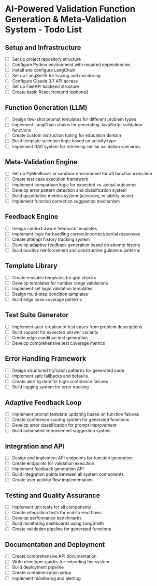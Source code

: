 # AI-Powered Validation Function Generation & Meta-Validation System - Todo List

## Setup and Infrastructure
- [ ] Set up project repository structure
- [ ] Configure Python environment with required dependencies
- [ ] Install and configure LangChain
- [ ] Set up LangSmith for tracing and monitoring
- [ ] Configure Claude 3.7 API access
- [ ] Set up FastAPI backend structure
- [ ] Create basic React frontend (optional)

## Function Generation (LLM)
- [ ] Design few-shot prompt templates for different problem types
- [ ] Implement LangChain chains for generating JavaScript validation functions
- [ ] Create custom instruction tuning for education domain
- [ ] Build template selection logic based on activity type
- [ ] Implement RAG system for retrieving similar validation scenarios

## Meta-Validation Engine
- [ ] Set up PyMiniRacer or sandbox environment for JS function execution
- [ ] Create test case execution framework
- [ ] Implement comparison logic for expected vs. actual outcomes
- [ ] Develop error pattern detection and classification system
- [ ] Build quantitative metrics system (accuracy, reliability score)
- [ ] Implement function correction suggestion mechanism

## Feedback Engine
- [ ] Design context-aware feedback templates
- [ ] Implement logic for handling correct/incorrect/partial responses
- [ ] Create attempt history tracking system
- [ ] Develop adaptive feedback generation based on attempt history
- [ ] Build positive reinforcement and constructive guidance patterns

## Template Library
- [ ] Create reusable templates for grid checks
- [ ] Develop templates for number range validations
- [ ] Implement set logic validation templates
- [ ] Design multi-step condition templates
- [ ] Build edge case coverage patterns

## Test Suite Generator
- [ ] Implement auto-creation of test cases from problem descriptions
- [ ] Build support for expected answer variants
- [ ] Create edge condition test generation
- [ ] Develop comprehensive test coverage metrics

## Error Handling Framework
- [ ] Design structured try/catch patterns for generated code
- [ ] Implement safe fallbacks and defaults
- [ ] Create alert system for high-confidence failures
- [ ] Build logging system for error tracking

## Adaptive Feedback Loop
- [ ] Implement prompt template updating based on function failures
- [ ] Create confidence scoring system for generated functions
- [ ] Develop error classification for prompt improvement
- [ ] Build automated improvement suggestion system

## Integration and API
- [ ] Design and implement API endpoints for function generation
- [ ] Create endpoints for validation execution
- [ ] Implement feedback generation API
- [ ] Build integration points between all system components
- [ ] Create user activity flow implementation

## Testing and Quality Assurance
- [ ] Implement unit tests for all components
- [ ] Create integration tests for end-to-end flows
- [ ] Develop performance benchmarks
- [ ] Build monitoring dashboards using LangSmith
- [ ] Create validation pipeline for generated functions

## Documentation and Deployment
- [ ] Create comprehensive API documentation
- [ ] Write developer guides for extending the system
- [ ] Build deployment pipeline
- [ ] Create containerization setup
- [ ] Implement monitoring and alerting
